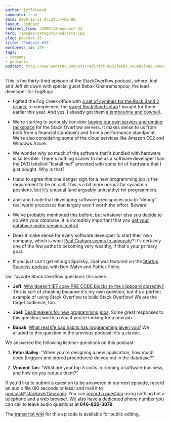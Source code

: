 ```yaml
---
author: jeffatwood
comments: true
date: 2008-12-11 07:24:54+00:00
layout: podcast
redirect_from: /2008/12/podcast-33
hero: /images/category/podcasts.jpg
slug: podcast-33
title: 'Podcast #33'
wordpress_id: 159
tags:
- company
- podcasts
podcast: http://www.podtrac.com/pts/redirect.mp3/feeds.soundcloud.com/stream/14378064-stack-exchange-stack-overflow-podcast-45.mp3
---
```



This is the thirty-third episode of the StackOverflow podcast, where Joel and
Jeff sit down with special guest Babak Ghahremanpour, the lead developer for FogBugz.






  * I gifted the Fog Creek office with [a set of cymbals for the Rock Band 2 drums](http://www.fakeplasticrock.com/2008/11/05/fake-plastic-cymbals/), to complement the [sweet Rock Band setup](http://www.fakeplasticrock.com/2008/03/31/equipping-your-first-fake-plastic-rock-band/) I bought for them earlier this year. And yes, I already got them [a tambourine and cowbell](http://www.fakeplasticrock.com/2008/11/21/the-ultimate-vocalist-battlestation/).


  * We're starting to seriously consider [buying our own servers and renting rackspace](http://blog.stackoverflow.com/2008/12/server-hosting-rent-vs-buy/) for the Stack Overflow servers. It makes sense to us from both from a financial standpoint and from a performance standpoint. We're also considering some of the cloud services like Amazon EC2 and Windows Azure.


  * We wonder why so much of the software that's bundled with hardware is so terrible. There's nothing scarier to me as a software developer than the DVD labelled "Install me!" provided with some bit of hardware that I just bought. Why is that?  



  * I tend to agree that one danger sign for a new programming job is the requirement to be on call. This is a bit more normal for sysadmin positions, but it's unusual (and arguably unhealthy) for programmers.  



  * Joel and I note that developing software predisposes you to "debug" real world processes that largely aren't worth the effort. Beware!  



  * We've probably mentioned this before, but whatever else you decide to do with your database, it is incredibly important that you [get your database under version control](http://www.codinghorror.com/blog/archives/001050.html).


  * Does it make sense for every software developer to start their own company, which is what [Paul Graham seems to advocate](http://paulgraham.com/start.html)? It's certainly one of the few paths to becoming very wealthy, if that's your primary goal.


  * If you just can't get enough Spolsky, Joel was featured on the [Startup Success podcast](http://startuppodcast.wordpress.com/) with Bob Walsh and Patrick Foley.




Our favorite Stack Overflow questions this week:






  * **Jeff**: [Why doesn't IE7 copy PRE CODE blocks to the clipboard correctly?](http://stackoverflow.com/questions/136443/why-doesnt-ie7-copy-precode-blocks-to-the-clipboard-correctly) This is sort of cheating because it's my own question, but it's a perfect example of using Stack Overflow to build Stack Overflow! We are the target audience, too. 



  * **Joel**: [Dealbreakers for new programming jobs](http://stackoverflow.com/questions/242996/dealbreakers-for-new-programming-jobs). Some great responses to this question; worth a read if you're looking for a new job.  



  * **Babak**: [What real life bad habits has programming given you?](http://stackoverflow.com/questions/164432/what-real-life-bad-habits-has-programming-given-you) We alluded to this question in the previous podcast; it's a classic.  





We answered the following listener questions on this podcast:






  1. **Peter Bailey**: "When you're designing a new application, how much code (triggers and stored procedures) do you put in the database?"  



  2. **Vincent Tan**: "What are your top 3 costs in running a software business, and how do you reduce them?"  






If you'd like to submit a question to be answered in our next episode, record an audio file (90 seconds or less) and mail it to [podcast@stackoverflow.com](mailto:podcast@stackoverflow.com). You can [record a question](http://blog.stackoverflow.com/index.php/2008/05/recording-podcast-questions-using-your-telephone/)
using nothing but a telephone and a web browser. We also have a
dedicated phone number you can call to leave audio questions at
**646-826-3879**.






The [transcript wiki](https://stackoverflow.fogbugz.com/default.asp?W29008) for this episode is available for public editing.


